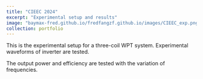 ```yaml
---
title: "CIEEC 2024"
excerpt: "Experimental setup and results"
image: "baymax-fred.github.io/fredfangzf.github.io/images/CIEEC_exp.png"
collection: portfolio
---
```


This is the experimental setup for a three-coil WPT system. Experimental waveforms of inverter are tested.

The output power and efficiency are tested with the variation of frequencies.
